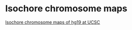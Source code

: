 # Isochore chromosome maps
[Isochore chromosome maps of hg19 at UCSC](https://genome.ucsc.edu/s/oliver/hg19)
